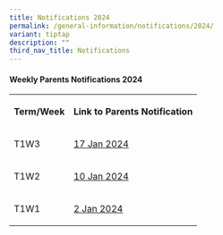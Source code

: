 ```yaml
---
title: Notifications 2024
permalink: /general-information/notifications/2024/
variant: tiptap
description: ""
third_nav_title: Notifications
---
```

<h4><strong>Weekly Parents Notifications 2024</strong></h4><p></p><table><tbody><tr><th rowspan="1" colspan="1"><p>Term/Week</p></th><th rowspan="1" colspan="1"><p><strong>Link to Parents Notification</strong></p></th></tr><tr><td rowspan="1" colspan="1"><p>T1W3</p></td><td rowspan="1" colspan="1"><p><a href="/files/Notifications/2024/T1W3_Parents_Notification__2024_01_17_.pdf" rel="noopener noreferrer nofollow" target="_blank">17 Jan 2024</a></p></td></tr><tr><td rowspan="1" colspan="1"><p>T1W2</p></td><td rowspan="1" colspan="1"><p><a href="/files/Notifications/2024/T1W2_Parents_Notification__2024_01_10_.pdf" rel="noopener noreferrer nofollow" target="_blank">10 Jan 2024</a></p></td></tr><tr><td rowspan="1" colspan="1"><p>T1W1</p></td><td rowspan="1" colspan="1"><p><a href="/files/Notifications/2024/T1W1_Parents_Notification__2024_01_02_.pdf" rel="noopener noreferrer nofollow" target="_blank">2 Jan 2024</a></p></td></tr></tbody></table><p></p>